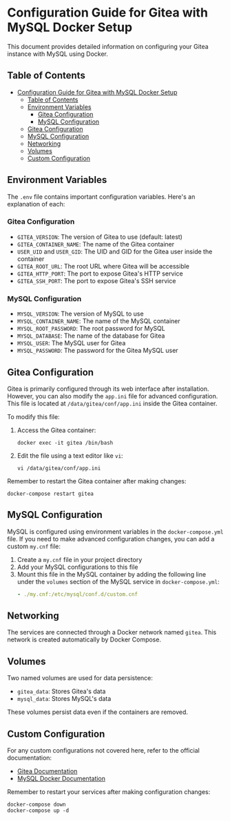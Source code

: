 # Configuration Guide for Gitea with MySQL Docker Setup

This document provides detailed information on configuring your Gitea instance with MySQL using Docker.

## Table of Contents

- [Configuration Guide for Gitea with MySQL Docker Setup](#configuration-guide-for-gitea-with-mysql-docker-setup)
  - [Table of Contents](#table-of-contents)
  - [Environment Variables](#environment-variables)
    - [Gitea Configuration](#gitea-configuration)
    - [MySQL Configuration](#mysql-configuration)
  - [Gitea Configuration](#gitea-configuration-1)
  - [MySQL Configuration](#mysql-configuration-1)
  - [Networking](#networking)
  - [Volumes](#volumes)
  - [Custom Configuration](#custom-configuration)

## Environment Variables

The `.env` file contains important configuration variables. Here's an explanation of each:

### Gitea Configuration

- `GITEA_VERSION`: The version of Gitea to use (default: latest)
- `GITEA_CONTAINER_NAME`: The name of the Gitea container
- `USER_UID` and `USER_GID`: The UID and GID for the Gitea user inside the container
- `GITEA_ROOT_URL`: The root URL where Gitea will be accessible
- `GITEA_HTTP_PORT`: The port to expose Gitea's HTTP service
- `GITEA_SSH_PORT`: The port to expose Gitea's SSH service

### MySQL Configuration

- `MYSQL_VERSION`: The version of MySQL to use
- `MYSQL_CONTAINER_NAME`: The name of the MySQL container
- `MYSQL_ROOT_PASSWORD`: The root password for MySQL
- `MYSQL_DATABASE`: The name of the database for Gitea
- `MYSQL_USER`: The MySQL user for Gitea
- `MYSQL_PASSWORD`: The password for the Gitea MySQL user

## Gitea Configuration

Gitea is primarily configured through its web interface after installation. However, you can also modify the `app.ini` file for advanced configuration. This file is located at `/data/gitea/conf/app.ini` inside the Gitea container.

To modify this file:

1. Access the Gitea container:
   ```
   docker exec -it gitea /bin/bash
   ```
2. Edit the file using a text editor like `vi`:
   ```
   vi /data/gitea/conf/app.ini
   ```

Remember to restart the Gitea container after making changes:

```
docker-compose restart gitea
```

## MySQL Configuration

MySQL is configured using environment variables in the `docker-compose.yml` file. If you need to make advanced configuration changes, you can add a custom `my.cnf` file:

1. Create a `my.cnf` file in your project directory
2. Add your MySQL configurations to this file
3. Mount this file in the MySQL container by adding the following line under the `volumes` section of the MySQL service in `docker-compose.yml`:
   ```yaml
   - ./my.cnf:/etc/mysql/conf.d/custom.cnf
   ```

## Networking

The services are connected through a Docker network named `gitea`. This network is created automatically by Docker Compose.

## Volumes

Two named volumes are used for data persistence:

- `gitea_data`: Stores Gitea's data
- `mysql_data`: Stores MySQL's data

These volumes persist data even if the containers are removed.

## Custom Configuration

For any custom configurations not covered here, refer to the official documentation:

- [Gitea Documentation](https://docs.gitea.io/)
- [MySQL Docker Documentation](https://hub.docker.com/_/mysql/)

Remember to restart your services after making configuration changes:

```
docker-compose down
docker-compose up -d
```
